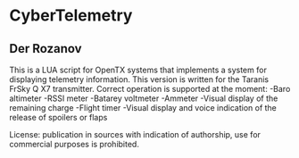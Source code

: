 # CyberTelemetry

## Der Rozanov         
                             


This is a LUA script for OpenTX systems that implements a system for displaying telemetry information. This version is written for the Taranis FrSky Q X7 transmitter.
Correct operation is supported at the moment:
-Baro altimeter
-RSSI meter 
-Batarey voltmeter
-Ammeter
-Visual display of the remaining charge
-Flight timer
-Visual display and voice indication of the release of spoilers or flaps

License: publication in sources with indication of authorship, use for commercial purposes is prohibited.
